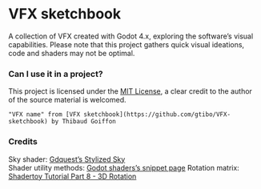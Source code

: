# VFX sketchbook

A collection of VFX created with Godot 4.x, exploring the software’s visual capabilities. Please note that this project gathers quick visual ideations, code and shaders may not be optimal.

### Can I use it in a project?

This project is licensed under the [MIT License](https://opensource.org/license/mit/), a clear credit to the author of the source material is welcomed.

`"VFX name" from [VFX sketchbook](https://github.com/gtibo/VFX-sketchbook) by Thibaud Goiffon`

### Credits

Sky shader: [Gdquest’s Stylized Sky](https://github.com/gdquest-demos/godot-4-stylized-sky)\
Shader utility methods: [Godot shaders’s snippet page](https://godotshaders.com/snippet/useful-code-snippets/)
Rotation matrix: [Shadertoy Tutorial Part 8 - 3D Rotation](https://inspirnathan.com/posts/54-shadertoy-tutorial-part-8#rotation-matrices)
